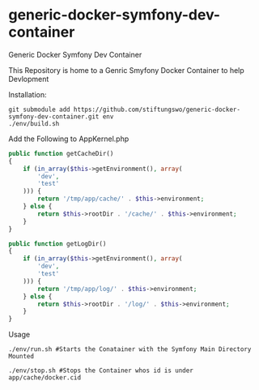 generic-docker-symfony-dev-container
====================================

Generic Docker Symfony Dev Container

This Repository is home to a Genric Smyfony Docker Container to help Devlopment

Installation:
  ```
  git submodule add https://github.com/stiftungswo/generic-docker-symfony-dev-container.git env
  ./env/build.sh
  ```
  
  Add the Following to AppKernel.php
  ```php
  public function getCacheDir()
  {
      if (in_array($this->getEnvironment(), array(
          'dev',
          'test'
      ))) {
          return '/tmp/app/cache/' . $this->environment;
      } else {
          return $this->rootDir . '/cache/' . $this->environment;
      }
  }

  public function getLogDir()
  {
      if (in_array($this->getEnvironment(), array(
          'dev',
          'test'
      ))) {
          return '/tmp/app/log/' . $this->environment;
      } else {
          return $this->rootDir . '/log/' . $this->environment;
      }
  }
  ```

Usage
  ```
  ./env/run.sh #Starts the Conatainer with the Symfony Main Directory Mounted
  ```
  
  ```
  ./env/stop.sh #Stops the Container whos id is under app/cache/docker.cid
  ```
